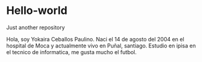 # Hello-world
Just another repository

Hola,  soy Yokaira Ceballos Paulino. Naci el 14 de agosto del  2004 en el hospital de Moca y actualmente vivo en Puñal, santiago. Estudio en ipisa en el tecnico de informatica, me gusta mucho el futbol. 
